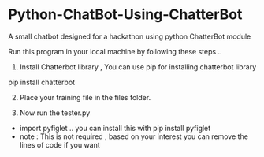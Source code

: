 # Python-ChatBot-Using-ChatterBot
A small chatbot designed for a hackathon using python ChatterBot module

Run this program in your local machine by following these steps ..

1. Install Chatterbot library , You can use pip for installing chatterbot library

  pip install chatterbot 
  
2. Place your training file in the files folder.

3. Now run the tester.py

* import pyfiglet  .. you can install this with pip install pyfiglet
* note :   This is not required , based on your interest you can remove the lines of code if you want
  
